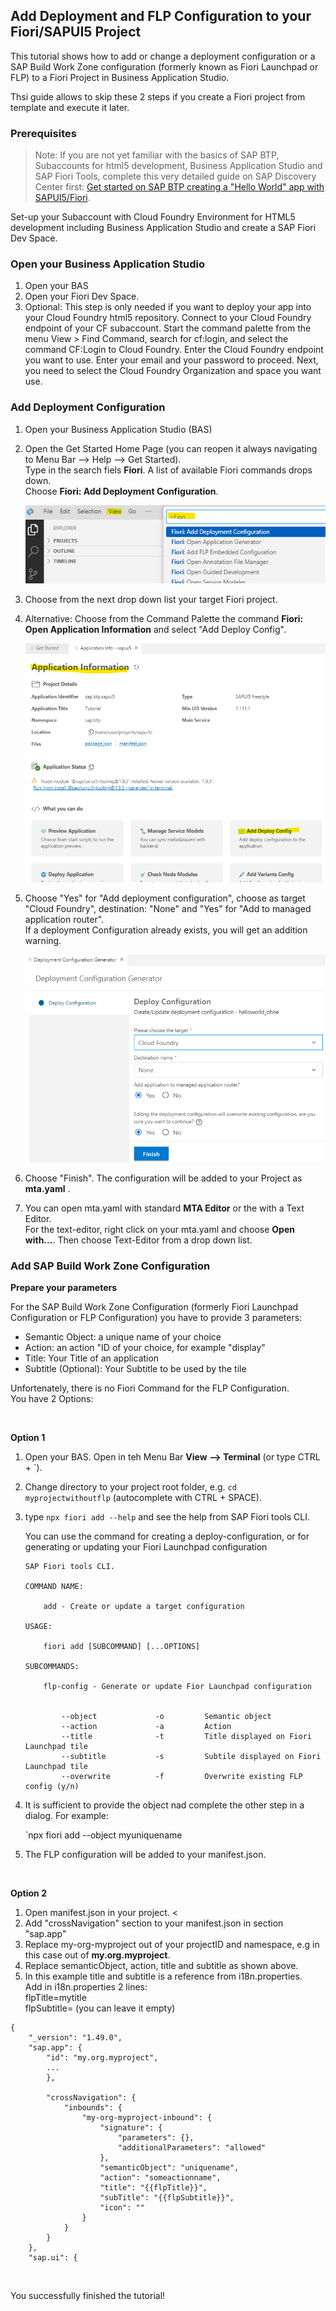 ## Add Deployment and FLP Configuration to your Fiori/SAPUI5 Project


This tutorial shows how to add or change a deployment configuration or a SAP Build Work Zone configuration (formerly known as Fiori Launchpad or FLP) to a Fiori Project in Business Application Studio.

Thsi guide allows to skip these 2 steps if you create a Fiori project from template and execute it later.


### Prerequisites

> Note: If you are not yet familiar with the basics of SAP BTP, Subaccounts for html5 development, Business Application Studio and SAP Fiori Tools, complete this very detailed guide on SAP Discovery Center first: [Get started on SAP BTP creating a "Hello World" app with SAPUI5/Fiori](https://discovery-center.cloud.sap/missiondetail/3585/3628/).

Set-up your Subaccount with Cloud Foundry Environment for HTML5 development including Business Application Studio and create a SAP Fiori Dev Space.


### Open your Business Application Studio

1. Open your BAS
2. Open your Fiori Dev Space.
3. Optional: This step is only needed if you want to deploy your app into your Cloud Foundry html5 repository.
   Connect to your Cloud Foundry endpoint of your CF subaccount. 
   Start the command palette from the menu View > Find Command, search for cf:login, and select the command CF:Login to Cloud Foundry.
   Enter the Cloud Foundry endpoint you want to use. Enter your email and your password to proceed.
   Next, you need to select the Cloud Foundry Organization and space you want use.


### Add Deployment Configuration 

1. Open your Business Application Studio (BAS)
2. Open the Get Started Home Page (you can reopen it always navigating to Menu Bar --> Help --> Get Started). <br>
   Type in the search fiels **Fiori**. A list of available Fiori commands drops down. <br>
   Choose **Fiori: Add Deployment Configuration**.

   ![](images/0_1_adddeploy.png)

3. Choose from the next drop down list your target Fiori project. 

4. Alternative: Choose from the Command Palette the command **Fiori: Open Application Information** and select "Add Deploy Config".

   ![](images/0_3_adddeploy_appinfo.png)

4. Choose "Yes" for "Add deployment configuration", choose as target "Cloud Foundry", destination: "None" and "Yes" for "Add to managed application router". <br>
   If a deployment Configuration already exists, you will get an addition warning.

   ![](images/0_2_adddeploy.png)

5. Choose "Finish". The configuration will be added to your Project as **mta.yaml** .

6. You can open mta.yaml with standard **MTA Editor** or the with a Text Editor. <br>
   For the text-editor, right click on your mta.yaml and choose **Open with...**. Then choose Text-Editor from a drop down list.



### Add SAP Build Work Zone Configuration


**Prepare your parameters**

For the SAP Build Work Zone Configuration (formerly Fiori Launchpad Configuration or FLP Configuration) you have to provide 3 parameters:

* Semantic Object:      a unique name of your choice
* Action:               an action "ID of your choice, for example	"display"
* Title:              	Your Title of an application
* Subtitle (Optional):	Your Subtitle to be used by the tile


Unfortenately, there is no Fiori Command for the FLP Configuration. <br>
You have 2 Options:

<br>

**Option 1**

1. Open your BAS. Open in teh Menu Bar **View --> Terminal** (or type CTRL + `).
2. Change directory to your project root folder, e.g. `cd myprojectwithoutflp`  (autocomplete with CTRL + SPACE).
3. type `npx fiori add --help` and see the help from SAP Fiori tools CLI.

   You can use the command for creating a deploy-configuration, or for generating or updating your Fiori Launchpad configuration

   ```
   SAP Fiori tools CLI.

   COMMAND NAME:

       add - Create or update a target configuration

   USAGE:

       fiori add [SUBCOMMAND] [...OPTIONS]

   SUBCOMMANDS:

       flp-config - Generate or update Fior Launchpad configuration

                                                                                                                                                        
           --object             -o         Semantic object                                                                                                 
           --action             -a         Action                                                                                                          
           --title              -t         Title displayed on Fiori Launchpad tile                                                                         
           --subtitle           -s         Subtile displayed on Fiori Launchpad tile                                                                       
           --overwrite          -f         Overwrite existing FLP config (y/n)      
   ```

4. It is sufficient to provide the object nad complete the other step in a dialog. For example:
   
   `npx fiori add --object myuniquename

5. The FLP configuration will be added to your manifest.json.

<br>

**Option 2**

1. Open manifest.json in your project. <
2. Add "crossNavigation" section to your manifest.json in section "sap.app"
3. Replace my-org-myproject out of your projectID and namespace, e.g in this case out of **my.org.myproject**.
4. Replace semanticObject, action, title and subtitle as shown above.
5. In this example title and subtitle is a reference from i18n.properties. <br>
   Add in i18n.properties 2 lines: <br>
   flpTitle=mytitle <br>
   flpSubtitle=  (you can leave it empty) <br>

```
{
    "_version": "1.49.0",
    "sap.app": {
        "id": "my.org.myproject",
        ...
        },

        "crossNavigation": {
            "inbounds": {
                "my-org-myproject-inbound": {
                    "signature": {
                        "parameters": {},
                        "additionalParameters": "allowed"
                    },
                    "semanticObject": "uniquename",
                    "action": "someactionname",
                    "title": "{{flpTitle}}",
                    "subTitle": "{{flpSubtitle}}",
                    "icon": ""
                }
            }
        }
    },
    "sap.ui": {
```

<br>

You successfully finished the tutorial!




